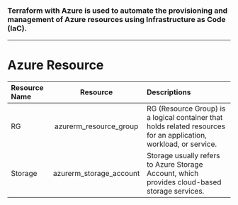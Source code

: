 ### Terraform with Azure is used to automate the provisioning and management of Azure resources using Infrastructure as Code (IaC).
_______________________________________________________________________________________________________________________________________________________________________________________________
# Azure Resource
| Resource Name | Resource | Descriptions |
|:-----------|:------------:|:---|
| RG | azurerm_resource_group | RG (Resource Group) is a logical container that holds related resources for an application, workload, or service. |
| Storage      | azurerm_storage_account         | Storage usually refers to Azure Storage Account, which provides cloud-based storage services. |




